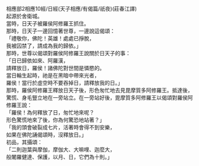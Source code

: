 相應部2相應10經/日經(天子相應/有偈篇/祇夜)(莊春江譯)  
起源於舍衛城。  
當時，日天子被羅侯阿修羅王抓住。  
那時，日天子一邊回憶著世尊，一邊說這偈頌：  
「禮敬你，佛陀！英雄！處處已掙脫，  
我被囚禁了，請成為我的歸依。」  
那時，世尊以偈頌對羅侯阿修羅王說關於日天子的事：  
「日已歸依如來、阿羅漢，  
請釋放日，羅侯！諸佛陀對世間是憐愍的。  
當日輪生起時，祂是在黑暗中帶來光者，  
羅侯！當行於虛空時不要吞掉日，請釋放我的日。」  
那時，羅侯阿修羅王釋放日天子後，形色匆忙地去見毘摩質多阿修羅王。抵達後，驚慌、身毛豎立地在一旁站立。在一旁站好後，毘摩質多阿修羅王以偈頌對羅侯阿修羅王說：  
「羅侯！為何釋放了日，匆忙地來呢？  
形色驚慌地來了後，你為何驚恐地站著？」  
「我的頭會破裂成七片，活著時會得不到安樂，  
如果在佛陀誦偈頌時，沒釋放日。」  
初品，其攝頌：  
「二則迦葉與摩伽，摩伽大、大嘛哩、迦麼大，  
般闍羅健達、保護，以月、日，它們為十則。」  
  
  
